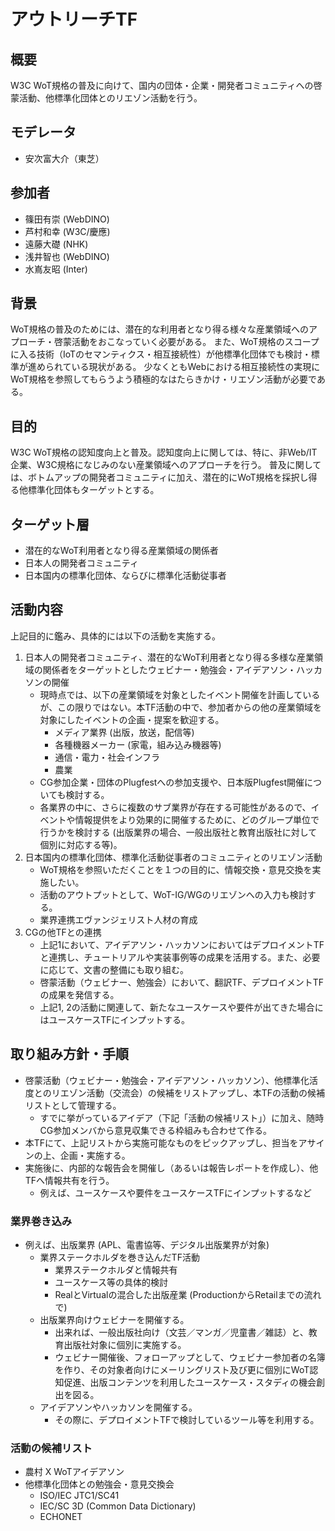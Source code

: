# アウトリーチTF

## 概要

W3C WoT規格の普及に向けて、国内の団体・企業・開発者コミュニティへの啓蒙活動、他標準化団体とのリエゾン活動を行う。

## モデレータ
- 安次富大介（東芝）

## 参加者

* 篠田有崇 (WebDINO)
* 芦村和幸 (W3C/慶應)
* 遠藤大礎 (NHK)
* 浅井智也 (WebDINO)
* 水嶌友昭 (Inter)

## 背景

WoT規格の普及のためには、潜在的な利用者となり得る様々な産業領域へのアプローチ・啓蒙活動をおこなっていく必要がある。
また、WoT規格のスコープに入る技術（IoTのセマンティクス・相互接続性）が他標準化団体でも検討・標準が進められている現状がある。
少なくともWebにおける相互接続性の実現にWoT規格を参照してもらうよう積極的なはたらきかけ・リエゾン活動が必要である。

## 目的

W3C WoT規格の認知度向上と普及。認知度向上に関しては、特に、非Web/IT企業、W3C規格になじみのない産業領域へのアプローチを行う。
普及に関しては、ボトムアップの開発者コミュニティに加え、潜在的にWoT規格を採択し得る他標準化団体もターゲットとする。

## ターゲット層

- 潜在的なWoT利用者となり得る産業領域の関係者
- 日本人の開発者コミュニティ
- 日本国内の標準化団体、ならびに標準化活動従事者

## 活動内容

上記目的に鑑み、具体的には以下の活動を実施する。

1. 日本人の開発者コミュニティ、潜在的なWoT利用者となり得る多様な産業領域の関係者をターゲットとしたウェビナー・勉強会・アイデアソン・ハッカソンの開催
    - 現時点では、以下の産業領域を対象としたイベント開催を計画しているが、この限りではない。本TF活動の中で、参加者からの他の産業領域を対象にしたイベントの企画・提案を歓迎する。
        - メディア業界 (出版，放送，配信等)
        - 各種機器メーカー (家電，組み込み機器等)
        - 通信・電力・社会インフラ
        - 農業
    - CG参加企業・団体のPlugfestへの参加⽀援や、日本版Plugfest開催についても検討する。
    - 各業界の中に、さらに複数のサブ業界が存在する可能性があるので、イベントや情報提供をより効果的に開催するために、どのグループ単位で行うかを検討する (出版業界の場合、一般出版社と教育出版社に対して個別に対応する等)。
2. 日本国内の標準化団体、標準化活動従事者のコミュニティとのリエゾン活動
    - WoT規格を参照いただくことを１つの目的に、情報交換・意見交換を実施したい。
    - 活動のアウトプットとして、WoT-IG/WGのリエゾンへの入力も検討する。
    - 業界連携エヴァンジェリスト人材の育成
3. CGの他TFとの連携
    - 上記1において、アイデアソン・ハッカソンにおいてはデプロイメントTFと連携し、チュートリアルや実装事例等の成果を活用する。また、必要に応じて、文書の整備にも取り組む。
    - 啓蒙活動（ウェビナー、勉強会）において、翻訳TF、デプロイメントTFの成果を発信する。
    - 上記1, 2の活動に関連して、新たなユースケースや要件が出てきた場合にはユースケースTFにインプットする。

## 取り組み方針・手順

- 啓蒙活動（ウェビナー・勉強会・アイデアソン・ハッカソン）、他標準化活度とのリエゾン活動（交流会）の候補をリストアップし、本TFの活動の候補リストとして管理する。
    - すでに挙がっているアイデア（下記「活動の候補リスト」）に加え、随時CG参加メンバから意見収集できる枠組みも合わせて作る。
- 本TFにて、上記リストから実施可能なものをピックアップし、担当をアサインの上、企画・実施する。
- 実施後に、内部的な報告会を開催し（あるいは報告レポートを作成し）、他TFへ情報共有を行う。
    - 例えば、ユースケースや要件をユースケースTFにインプットするなど

### 業界巻き込み
- 例えば、出版業界 (APL、電書協等、デジタル出版業界が対象)
    - 業界ステークホルダを巻き込んだTF活動 
        - 業界ステークホルダと情報共有
        - ユースケース等の具体的検討
        - RealとVirtualの混合した出版産業 (ProductionからRetailまでの流れで)
    - 出版業界向けウェビナーを開催する。
        - 出来れば、一般出版社向け（文芸／マンガ／児童書／雑誌）と、教育出版社対象に個別に実施する。
        - ウェビナー開催後、フォローアップとして、ウェビナー参加者の名簿を作り、その対象者向けにメーリングリスト及び更に個別にWoT認知促進、出版コンテンツを利用したユースケース・スタディの機会創出を図る。
    - アイデアソンやハッカソンを開催する。
        - その際に、デプロイメントTFで検討しているツール等を利用する。

### 活動の候補リスト
- 農村 X WoTアイデアソン
- 他標準化団体との勉強会・意見交換会
    - ISO/IEC JTC1/SC41
    - IEC/SC 3D (Common Data Dictionary)
    - ECHONET
